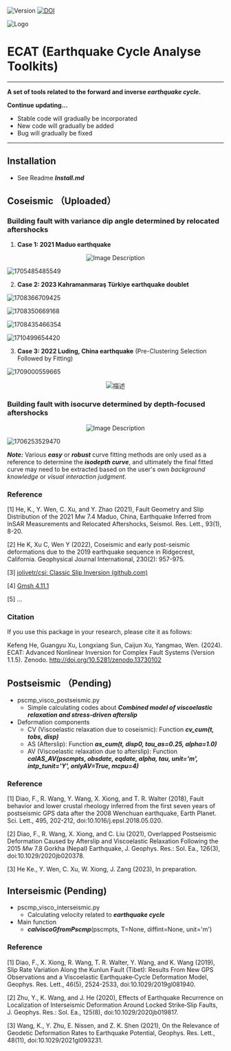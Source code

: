 ![Version](https://img.shields.io/badge/version-1.1.5-blue) [![DOI](https://zenodo.org/badge/DOI/10.5281/zenodo.13730101.svg)](https://doi.org/10.5281/zenodo.13730101)

<img src="image/logo.jpg" alt="Logo">

</p>

# ECAT (Earthquake Cycle Analyse Toolkits)

---

**A set of tools related to the forward and inverse *earthquake cycle*.**

**Continue updating...**

* Stable code will gradually be incorporated
* New code will gradually be added
* Bug will gradually be fixed

---

## Installation

- See Readme ***Install.md***

## Coseismic （Uploaded）

### Building fault with variance dip angle determined by relocated aftershocks

1. **Case 1: 2021 Maduo earthquake**

<p align="center">
  <img src="image/README/1702140126132.png" alt="Image Description"/>
</p>

![1705485485549](image/README/1705485485549.png)

2. **Case 2: 2023 Kahramanmaraş Türkiye earthquake doublet**

![1708366709425](image/README/1708366709425.png)

![1708350669168](image/README/1708350669168.png)

![1708435466354](image/README/1708435466354.png)

![1710499654420](image/README/1710499654420.png)

3. **Case 3: 2022 Luding, China earthquake** (Pre-Clustering Selection Followed by Fitting)

![1709000559665](image/README/1709000559665.png)

<p align="center">
  <img src="image/README/1723047070456.png" alt="描述" />
</p>

### Building fault with isocurve determined by depth-focused aftershocks

<p align="center">
  <img src="image/README/1702349779348.png" alt="Image Description"/>
</p

![1706253529470](image/README/1706253529470.png)

***Note:*** Various ***easy*** or ***robust*** curve fitting methods are only used as a reference to determine the ***isodepth curve***, and ultimately the final fitted curve may need to be extracted based on the user's own *background knowledge* or *visual interaction judgment*.

### Reference

[1] He, K., Y. Wen, C. Xu, and Y. Zhao (2021), Fault Geometry and Slip Distribution of the 2021 Mw 7.4 Maduo, China, Earthquake Inferred from InSAR Measurements and Relocated Aftershocks, Seismol. Res. Lett., 93(1), 8-20.

[2] He K, Xu C, Wen Y (2022), Coseismic and early post-seismic deformations due to the 2019 earthquake sequence in Ridgecrest, California. Geophysical Journal International, 230(2): 957-975.

[3] [jolivetr/csi: Classic Slip Inversion (github.com)](https://github.com/jolivetr/csi)

[4] [Gmsh 4.11.1](https://gmsh.info/doc/texinfo/gmsh.html)

[5] ...

### Citation

If you use this package in your research, please cite it as follows:

Kefeng He, Guangyu Xu, Longxiang Sun, Caijun Xu, Yangmao, Wen. (2024). ECAT: Advanced Nonlinear Inversion for Complex Fault Systems (Version 1.1.5). Zenodo. http://doi.org/10.5281/zenodo.13730102

## Postseismic （Pending)

- pscmp_visco_postseismic.py
  - Simple calculating codes about ***Combined model of viscoelastic relaxation and stress-driven afterslip***
- Deformation components
  - CV (Viscoelastic relaxation due to coseismic): Function ***cv_cum(t, tobs, disp)***
  - AS (Afterslip): Function ***as_cum(t, disp0, tau_as=0.25, alpha=1.0)***
  - AV (Viscoelastic relaxation due to afterslip): Function ***calAS_AV(pscmpts, obsdate, eqdate, alpha, tau, unit='m', intp_tunit='Y', onlyAV=True, mcpu=4)***

### Reference

[1] Diao, F., R. Wang, Y. Wang, X. Xiong, and T. R. Walter (2018), Fault behavior and lower crustal rheology inferred from the first seven years of postseismic GPS data after the 2008 Wenchuan earthquake, Earth Planet. Sci. Lett., 495, 202-212, doi:10.1016/j.epsl.2018.05.020.

[2] Diao, F., R. Wang, X. Xiong, and C. Liu (2021), Overlapped Postseismic Deformation Caused by Afterslip and Viscoelastic Relaxation Following the 2015 *Mw* 7.8 Gorkha (Nepal) Earthquake, J. Geophys. Res.: Sol. Ea., 126(3), doi:10.1029/2020jb020378.

[3] He Ke., Y. Wen, C. Xu, W. Xiong, J. Zang (2023), In preparation.

## Interseismic (Pending)

- pscmp_visco_interseismic.py
  - Calculating velocity related to ***earthquake cycle***
- Main function
  - ***calviscoGfromPscmp***(pscmpts, T=None, diffint=None, unit='m')

### Reference

[1] Diao, F., X. Xiong, R. Wang, T. R. Walter, Y. Wang, and K. Wang (2019), Slip Rate Variation Along the Kunlun Fault (Tibet): Results From New GPS Observations and a Viscoelastic Earthquake‐Cycle Deformation Model, Geophys. Res. Lett., 46(5), 2524-2533, doi:10.1029/2019gl081940.

[2] Zhu, Y., K. Wang, and J. He (2020), Effects of Earthquake Recurrence on Localization of Interseismic Deformation Around Locked Strike‐Slip Faults, J. Geophys. Res.: Sol. Ea., 125(8), doi:10.1029/2020jb019817.

[3] Wang, K., Y. Zhu, E. Nissen, and Z. K. Shen (2021), On the Relevance of Geodetic Deformation Rates to Earthquake Potential, Geophys. Res. Lett., 48(11), doi:10.1029/2021gl093231.
